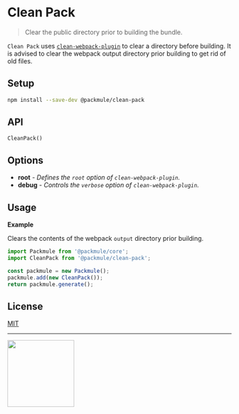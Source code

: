 # Clean Pack

> Clear the public directory prior to building the bundle.

`Clean Pack` uses [`clean-webpack-plugin`](https://github.com/johnagan/clean-webpack-plugin)
to clear a directory before building. It is advised to clear the
webpack output directory prior building to get rid of old files.

## Setup

```bash
npm install --save-dev @packmule/clean-pack
```

## API

`CleanPack()`

## Options

-   **root** - _Defines the `root` option of `clean-webpack-plugin`._
-   **debug** - _Controls the `verbose` option of `clean-webpack-plugin`._

## Usage

**Example**

Clears the contents of the webpack `output` directory prior building.

```ts
import Packmule from '@packmule/core';
import CleanPack from '@packmule/clean-pack';

const packmule = new Packmule();
packmule.add(new CleanPack());
return packmule.generate();
```

## License

[MIT](https://choosealicense.com/licenses/mit/)

---

[<img src="https://www.pixelart.at/fileadmin/images/logo-new/logo.svg" width="150">](https://www.pixelart.at/)
